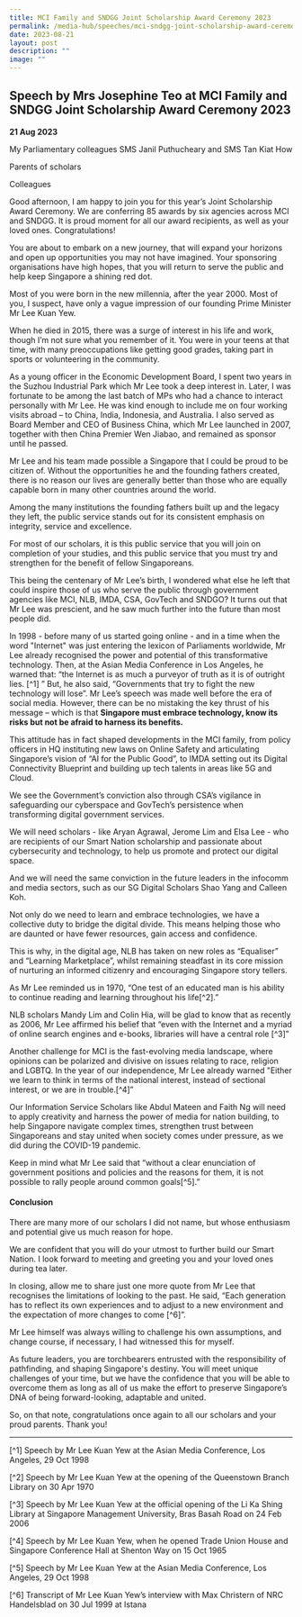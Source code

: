 ```yaml
---
title: MCI Family and SNDGG Joint Scholarship Award Ceremony 2023
permalink: /media-hub/speeches/mci-sndgg-joint-scholarship-award-ceremony-2023/
date: 2023-08-21
layout: post
description: ""
image: ""
---
```

## Speech by Mrs Josephine Teo at MCI Family and SNDGG Joint Scholarship Award Ceremony 2023

**21 Aug 2023**

My Parliamentary colleagues SMS Janil Puthucheary and SMS Tan Kiat How

Parents of scholars 

Colleagues

Good afternoon, I am happy to join you for this year’s Joint Scholarship Award Ceremony. We are conferring 85 awards by six agencies across MCI and SNDGG. It is proud moment for all our award recipients, as well as your loved ones. Congratulations!

You are about to embark on a new journey, that will expand your horizons and open up opportunities you may not have imagined. Your sponsoring organisations have high hopes, that you will return to serve the public and help keep Singapore a shining red dot.

Most of you were born in the new millennia, after the year 2000. Most of you, I suspect, have only a vague impression of our founding Prime Minister Mr Lee Kuan Yew.

When he died in 2015, there was a surge of interest in his life and work, though I’m not sure what you remember of it. You were in your teens at that time, with many preoccupations like getting good grades, taking part in sports or volunteering in the community.

As a young officer in the Economic Development Board, I spent two years in the Suzhou Industrial Park which Mr Lee took a deep interest in. Later, I was fortunate to be among the last batch of MPs who had a chance to interact personally with Mr Lee. He was kind enough to include me on four working visits abroad – to China, India, Indonesia, and Australia. I also served as Board Member and CEO of Business China, which Mr Lee launched in 2007, together with then China Premier Wen Jiabao, and remained as sponsor until he passed.

Mr Lee and his team made possible a Singapore that I could be proud to be citizen of. Without the opportunities he and the founding fathers created, there is no reason our lives are generally better than those who are equally capable born in many other countries around the world.

Among the many institutions the founding fathers built up and the legacy they left, the public service stands out for its consistent emphasis on integrity, service and excellence.

For most of our scholars, it is this public service that you will join on completion of your studies, and this public service that you must try and strengthen for the benefit of fellow Singaporeans.

This being the centenary of Mr Lee’s birth, I wondered what else he left that could inspire those of us who serve the public through government agencies like MCI, NLB, IMDA, CSA, GovTech and SNDGO? It turns out that Mr Lee was prescient, and he saw much further into the future than most people did.

In 1998 - before many of us started going online - and in a time when the word "Internet" was just entering the lexicon of Parliaments worldwide, Mr Lee already recognised the power and potential of this transformative technology. Then, at the Asian Media Conference in Los Angeles, he warned that: “the Internet is as much a purveyor of truth as it is of outright lies. [^1] ” But, he also said, “Governments that try to fight the new technology will lose”. Mr Lee’s speech was made well before the era of social media. However, there can be no mistaking the key thrust of his message – which is that **Singapore must embrace technology, know its risks but not be afraid to harness its benefits.**

This attitude has in fact shaped developments in the MCI family, from policy officers in HQ instituting new laws on Online Safety and articulating Singapore’s vision of “AI for the Public Good”, to IMDA setting out its Digital Connectivity Blueprint and building up tech talents in areas like 5G and Cloud.

We see the Government’s conviction also through CSA’s vigilance in safeguarding our cyberspace and GovTech’s persistence when transforming digital government services.

We will need scholars - like Aryan Agrawal, Jerome Lim and Elsa Lee - who are recipients of our Smart Nation scholarship and passionate about cybersecurity and technology, to help us promote and protect our digital space.

And we will need the same conviction in the future leaders in the infocomm and media sectors, such as our SG Digital Scholars Shao Yang and Calleen Koh.

Not only do we need to learn and embrace technologies, we have a collective duty to bridge the digital divide. This means helping those who are daunted or have fewer resources, gain access and confidence.

This is why, in the digital age, NLB has taken on new roles as “Equaliser” and “Learning Marketplace”, whilst remaining steadfast in its core mission of nurturing an informed citizenry and encouraging Singapore story tellers.

As Mr Lee reminded us in 1970, “One test of an educated man is his ability to continue reading and learning throughout his life[^2].”

NLB scholars Mandy Lim and Colin Hia, will be glad to know that as recently as 2006, Mr Lee affirmed his belief that “even with the Internet and a myriad of online search engines and e-books, libraries will have a central role [^3]”

Another challenge for MCI is the fast-evolving media landscape, where opinions can be polarized and divisive on issues relating to race, religion and LGBTQ. In the year of our independence, Mr Lee already warned "Either we learn to think in terms of the national interest, instead of sectional interest, or we are in trouble.[^4]”

Our Information Service Scholars like Abdul Mateen and Faith Ng will need to apply creativity and harness the power of media for nation building, to help Singapore navigate complex times, strengthen trust between Singaporeans and stay united when society comes under pressure, as we did during the COVID-19 pandemic.

Keep in mind what Mr Lee said that “without a clear enunciation of government positions and policies and the reasons for them, it is not possible to rally people around common goals[^5].”

#### Conclusion

There are many more of our scholars I did not name, but whose enthusiasm and potential give us much reason for hope.

We are confident that you will do your utmost to further build our Smart Nation. I look forward to meeting and greeting you and your loved ones during tea later.

In closing, allow me to share just one more quote from Mr Lee that recognises the limitations of looking to the past. He said, “Each generation has to reflect its own experiences and to adjust to a new environment and the expectation of more changes to come [^6]”.

Mr Lee himself was always willing to challenge his own assumptions, and change course, if necessary, I had witnessed this for myself.

As future leaders, you are torchbearers entrusted with the responsibility of pathfinding, and shaping Singapore's destiny. You will meet unique challenges of your time, but we have the confidence that you will be able to overcome them as long as all of us make the effort to preserve Singapore’s DNA of being forward-looking, adaptable and united.

So, on that note, congratulations once again to all our scholars and your proud parents. Thank you!

------

[^1] Speech by Mr Lee Kuan Yew at the Asian Media Conference, Los Angeles, 29 Oct 1998

[^2] Speech by Mr Lee Kuan Yew at the opening of the Queenstown Branch Library on 30 Apr 1970 

[^3] Speech by Mr Lee Kuan Yew at the official opening of the Li Ka Shing Library at Singapore Management University, Bras Basah Road on 24 Feb 2006 

[^4] Speech by Mr Lee Kuan Yew, when he opened Trade Union House and Singapore Conference Hall at Shenton Way on 15 Oct 1965 

[^5] Speech by Mr Lee Kuan Yew at the Asian Media Conference, Los Angeles, 29 Oct 1998

[^6] Transcript of Mr Lee Kuan Yew’s interview with Max Christern of NRC Handelsblad on 30 Jul 1999 at Istana